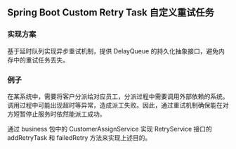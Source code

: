 ## Spring Boot Custom Retry Task 自定义重试任务

### 实现方案

基于延时队列实现异步重试机制，提供 DelayQueue 的持久化抽象接口，避免内存中的重试任务丢失。

### 例子

在某系统中，需要将客户分派给对应员工，分派过程中需要调用外部依赖的系统。调用过程中可能出现超时等异常，造成派工失败。因此，通过重试机制确保能在对方短暂停止服务时依然能派工成功。

通过 business 包中的 CustomerAssignService 实现 RetryService 接口的 addRetryTask 和 failedRetry 方法来实现上述目的。